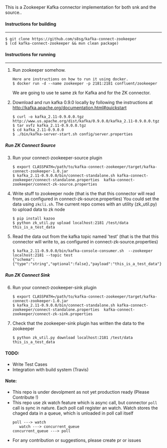 This is a Zookeeper Kafka connector implementation for both snk and the source..

#### Instructions for building
-------------------------
```
$ git clone https://github.com/s8sg/kafka-connect-zookeeper
$ (cd kafka-connect-zookeeper && mvn clean package)
```
    
#### Instructions for running
------------------------
1.  Run zookeeper somehow.
    ```
    Here are instructions on how to run it using docker.
    $ docker run -d --name zookeeper -p 2181:2181 confluent/zookeeper
    ```
    We are going to use te same zk for Kafka and for the ZK connector.

2.  Download and run kafka 0.9.0 locally by following the instructions at http://kafka.apache.org/documentation.html#quickstart
    ```
    $ curl -o kafka_2.11-0.9.0.0.tgz http://www.us.apache.org/dist/kafka/0.9.0.0/kafka_2.11-0.9.0.0.tgz
    $ tar xvfz kafka_2.11-0.9.0.0.tgz
    $ cd kafka_2.11-0.9.0.0
    $ ./bin/kafka-server-start.sh config/server.properties
    ```
   
##### Run ZK Connect Source
    
3.  Run your connect-zookeeper-source plugin
    ```
    $ export CLASSPATH=/path/to/kafka-connect-zookeeper/target/kafka-connect-zookeeper-1.0.jar
    $ kafka_2.11-0.9.0.0/bin/connect-standalone.sh kafka-connect-zookeeper/connect-standalone.properties  kafka-connect-zookeeper/connect-zk-source.properties
    ```
    
4.  Write stuff to zookeeper node (that is the that this connector will read from, as configured in connect-zk-source.properties)
    You could set the data using `zkcli.sh`. The current repo comes with an utility (zk_util.py) to upload data to zk node
    ```
    $ pip install kazoo
    $ python zk_util.py upload localhost:2181 /test/data this_is_a_test_data
    ```
    
5.  Read the data out from the kafka topic named 'test' (that is the that this connector will write to, as configured in connect-zk-source.properties)
    ```
    $ kafka_2.11-0.9.0.0/bin/kafka-console-consumer.sh  --zookeeper localhost:2181 --topic test
    {"schema":{"type":"string","optional":false},"payload":"this_is_a_test_data"}
    ```
   
##### Run ZK Connect Sink
    
6.  Run your connect-zookeeper-sink plugin
    ```
    $ export CLASSPATH=/path/to/kafka-connect-zookeeper/target/kafka-connect-zookeeper-1.0.jar
    $ kafka_2.11-0.9.0.0/bin/connect-standalone.sh kafka-connect-zookeeper/connect-standalone.properties  kafka-connect-zookeeper/connect-zk-sink.properties
    ```

7.  Check that the zookeeper-sink plugin has written the data to the zookeeper
    ```
    $ python zk_util.py download localhost:2181 /test/data
    this_is_a_test_data
    ```
   
#### TODO: 
* Write Test Cases
* Integration with build system (Travis)

#### Note:
* This repo is under devolpment as not yet production ready (Please Contribute !)
* This repo use zk watch feature which is async call, but connector `poll` call is sync in nature. Each poll call register an watch. Watch stores the chaged data in a queue, which is unloaded in poll call itself  
  ```
  poll ---> watch
     watch ---> concurrent_queue
  concurrent_queue ---> poll
  ```
* For any contribution or suggestions, please create pr or issues

